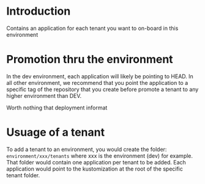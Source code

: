 # Introduction
Contains an application for each tenant you want to on-board in this environment 

# Promotion thru the environment
In the dev environment, each application will likely be pointing to HEAD. In all other environment, we recommend that you point the application to a specific tag of the repository that you create before promote a tenant to any higher environment than DEV.

Worth nothing that deployment informat
# Usuage of a tenant
To add a tenant to an environment, you would create the folder:
`environment/xxx/tenants`
where xxx is the environment (dev) for example.  That folder would contain one application per tenant to be added.
Each application would point to the kustomization at the root of the specific tenant folder.

